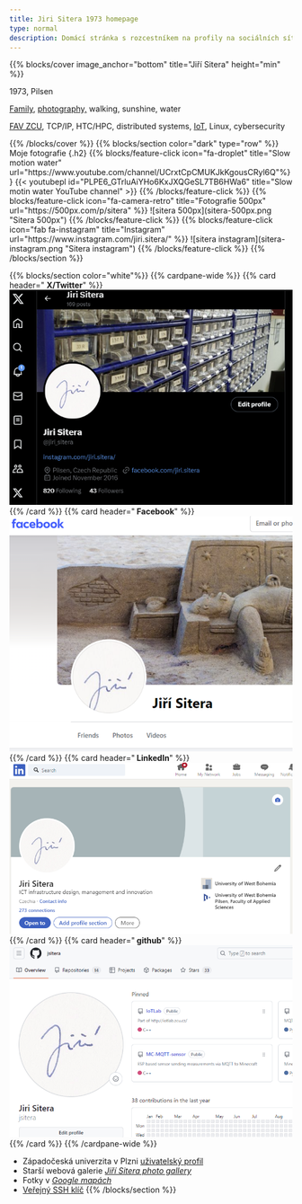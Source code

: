 ```yaml
---
title: Jiri Sitera 1973 homepage
type: normal
description: Domácí stránka s rozcestníkem na profily na sociálních sítích Jiří Sitera 1973, videa (slow motion water), fotografie a odkazy na další informace.
---
```


{{% blocks/cover image_anchor="bottom" title="Jiří Sitera" height="min" %}}
<p class="lead mt-3 mb-3">
1973, Pilsen
</p>
<p class="lead mt-3 mb-3">
<a href="/">Family</a>,
<a href="#td-block-1">photography,</a>
walking, sunshine, water
</p>
<p class="lead mt-3 mb-3">
<a href="https://fav.zcu.cz">FAV ZCU</a>,
TCP/IP, HTC/HPC, distributed systems,
<a href="https://iotlab.zcu.cz">IoT</a>,
Linux, cybersecurity
</p>
{{% /blocks/cover %}}
{{% blocks/section color="dark" type="row" %}}
Moje fotografie
{.h2}
{{% blocks/feature-click icon="fa-droplet" title="Slow motion water"
url="https://www.youtube.com/channel/UCrxtCpCMUKJkKgousCRyl6Q"%}}
{{< youtubepl id="PLPE6_GTrluAiYHo6KxJXQGeSL7TB6HWa6" title="Slow motin water YouTube channel" >}}
{{% /blocks/feature-click %}}
{{% blocks/feature-click icon="fa-camera-retro" title="Fotografie 500px" url="https://500px.com/p/sitera" %}}
![sitera 500px](sitera-500px.png "Sitera 500px")
{{% /blocks/feature-click %}}
{{% blocks/feature-click icon="fab fa-instagram" title="Instagram" url="https://www.instagram.com/jiri.sitera/" %}}
![sitera instagram](sitera-instagram.png "Sitera instagram")
{{% /blocks/feature-click %}}
{{% /blocks/section %}}

<br>

{{% blocks/section color="white"%}}
{{% cardpane-wide %}}
  {{% card header="<i class='fab fa-twitter'></i> **X/Twitter**" %}}
  ![sitera twitter](sitera-twitter.png "Sitera twitter")
  <a href="https://twitter.com/jiri_sitera" class="stretched-link"></a>
  {{% /card %}}
  {{% card header="**<i class='fab fa-facebook'></i> Facebook**" %}}
  ![sitera facebook](sitera-facebook.png "Sitera facebook")
  <a href="https://www.facebook.com/jiri.sitera/" class="stretched-link"></a>
  {{% /card %}}
  {{% card header="**<i class='fab fa-linkedin'></i> LinkedIn**" %}}
  ![sitera linkedin](sitera-linkedin.png "Sitera linkedin")
  <a href="https://www.linkedin.com/in/jiri-sitera-04890912/" class="stretched-link"></a>
  {{% /card %}}
  {{% card header="**<i class='fab fa-github'></i> github**" %}}
  ![sitera twitter](sitera-github.png "Sitera github")
  <a href="https://github.com/jsitera" class="stretched-link"></a>
  {{% /card %}}
{{% /cardpane-wide %}}
- Západočeská univerzita v Plzni [uživatelský profil](https://home.zcu.cz/~sitera/)
- Starší webová galerie *[Jiří Sitera photo gallery](http://home.zcu.cz/~sitera/gallery/)*
- Fotky v *[Google mapách](https://www.google.com/maps/contrib/113020041194461814335/photos)*
- [Veřejný SSH klíč](/jiri/data/id_jiri.sitera.pub)
{{% /blocks/section %}}
